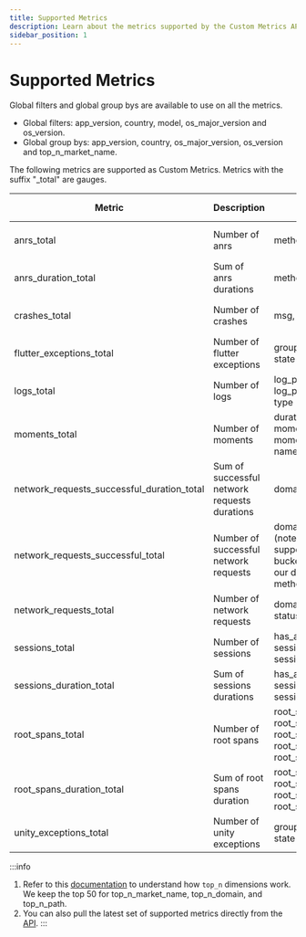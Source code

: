 ```yaml
---
title: Supported Metrics
description: Learn about the metrics supported by the Custom Metrics API
sidebar_position: 1
---
```


# Supported Metrics

Global filters and global group bys are available to use on all the metrics.

- Global filters: app_version, country, model, os_major_version and os_version.
- Global group bys: app_version, country, os_major_version, os_version and top_n_market_name.

The following metrics are supported as Custom Metrics. Metrics with the suffix "_total" are gauges.

| Metric                                     | Description                                  | Filters                                                                                      | Group by granularity                                                    | Time granularity           |           
|--------------------------------------------|----------------------------------------------|----------------------------------------------------------------------------------------------|-------------------------------------------------------------------------|----------------------------|
| anrs_total                                 | Number of anrs                               | method, sample_type                                                                          |                                                                         | five_minute, hourly, daily |
| anrs_duration_total                        | Sum of anrs durations                        | method, sample_type                                                                          |                                                                         | five_minute, hourly, daily |
| crashes_total                              | Number of crashes                            | msg, tag_name, tag_value,                                                                    |                                                                         | five_minute, hourly, daily |
| flutter_exceptions_total                   | Number of flutter exceptions                 | group_id, is_handled, msg, state                                                             | group_id, msg                                                           | five_minute, hourly, daily |
| logs_total                                 | Number of logs                               | log_property_key, log_property_value, msg, type                                              | log_property_value                                                      | five_minute, hourly, daily |
| moments_total                              | Number of moments                            | duration_bucket, moment_property_key, moment_property_value, name                            | duration_bucket, moment_property_value                                  | five_minute, hourly, daily |
| network_requests_successful_duration_total | Sum of successful network requests durations | domain, method, path                                                                         | top_n_domain, top_n_path                                                | hourly, daily              |
| network_requests_successful_total          | Number of successful network requests        | domain, duration_bucket (note: currently we do not support duration, only buckets as described in our documentation), method, path                                                        | top_n_domain, top_n_path                                                | hourly, daily              |
| network_requests_total                     | Number of network requests                   | domain, method, path, status_code                                                            | status_code, top_n_domian, top_n_path                                   | five_minute, hourly, daily |
| sessions_total                             | Number of sessions                           | has_anr, session_property_key, sessions_property_value                                       | session_property_value                                                  | five_minute, hourly, daily |
| sessions_duration_total                    | Sum of sessions durations                    | has_anr, session_property_key, sessions_property_value                                       | session_property_value                                                  | five_minute, hourly, daily |
| root_spans_total                           | Number of root spans                         | root_span_attribute_key, root_span_attribute_value, root_span_duration_bucket, root_span_name, root_span_outcome | root_span_attribute_value, root_span_duration_bucket, root_span_name, root_span_outcome | five_minute, hourly, daily |
| root_spans_duration_total                  | Sum of root spans duration                   | root_span_attribute_key, root_span_attribute_value, root_span_name, root_span_outcome                        | root_span_attribute_value, root_span_name, root_span_outcome                        | five_minute, hourly, daily |
| unity_exceptions_total                     | Number of unity exceptions                   | group_id, is_handled, msg, state                                                             | group_id, msg                                                           | five_minute, hourly, daily |

:::info

1. Refer to this [documentation](/embrace-api/supported_metrics_and_queries/#dimension-reduction---other) to understand how `top_n` dimensions work. We keep the top 50 for top_n_market_name, top_n_domain, and top_n_path. 
2. You can also pull the latest set of supported metrics directly from the [API](/custom-metrics-api/#get-metrics-and-parameters-supported).
:::
